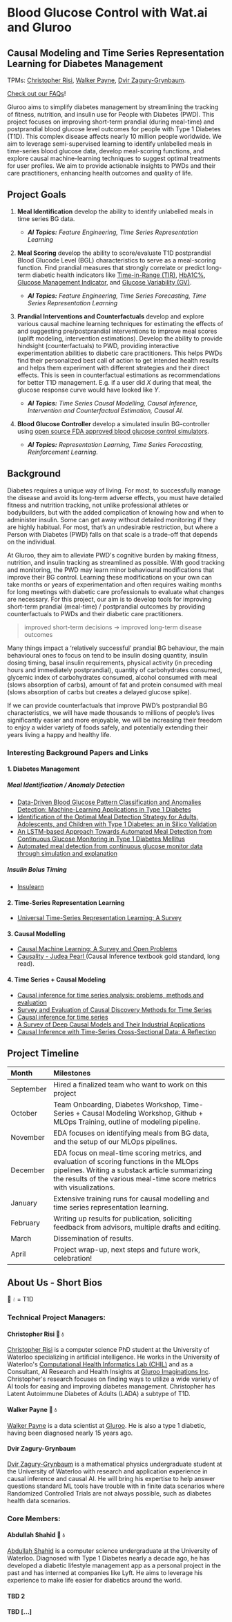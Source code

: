 # Blood Glucose Control with Wat.ai and Gluroo

## Causal Modeling and Time Series Representation Learning for Diabetes Management

TPMs: [Christopher Risi](https://github.com/RobotPsychologist), [Walker Payne](https://github.com/walkerpayne), [Dvir Zagury-Grynbaum](https://github.com/dvirzg).

[Check out our FAQs](https://github.com/RobotPsychologist/bg_control/wiki/Frequently-Asked-Questions)!

Gluroo aims to simplify diabetes management by streamlining the tracking of fitness, nutrition, and insulin use for People with Diabetes (PWD). This project focuses on improving short-term prandial (during meal-time) and postprandial blood glucose level outcomes for people with Type 1 Diabetes (T1D). This complex disease affects nearly 10 million people worldwide. We aim to leverage semi-supervised learning to identify unlabelled meals in time-series blood glucose data, develop meal-scoring functions, and explore causal machine-learning techniques to suggest optimal treatments for user profiles. We aim to provide actionable insights to PWDs and their care practitioners, enhancing health outcomes and quality of life.

## Project Goals

1. **Meal Identification** develop the ability to identify unlabelled meals in time series BG data.
    - ***AI Topics:*** *Feature Engineering, Time Series Representation Learning*

2. **Meal Scoring** develop the ability to score/evaluate T1D postprandial Blood Glucode Level (BGL) characteristics to serve as a meal-scoring function. Find prandial measures that strongly correlate or predict long-term diabetic health indicators like [Time-in-Range (TIR)](https://jdrf.ca/resources/time-in-range/), [HbA1C%](https://www.breakthrought1d.org/news-and-updates/jdrf-report-how-hba1c-came-1976/), [Glucose Management Indicator](https://diabetesjournals.org/care/article/41/11/2275/36593/Glucose-Management-Indicator-GMI-A-New-Term-for), and [Glucose Variability (GV)](https://journals.lww.com/indjem/fulltext/2013/17040/glycemic_variability__clinical_implications.10.aspx).
    - ***AI Topics:*** *Feature Engineering, Time Series Forecasting, Time Series Representation Learning*
3. **Prandial Interventions and Counterfactuals** develop and explore various causal machine learning techniques for estimating the effects of and suggesting pre/postprandial interventions to improve meal scores (uplift modeling, intervention estimations). Develop the ability to provide hindsight (counterfactuals) to PWD, providing interactive experimentation abilities to diabetic care practitioners. This helps PWDs find their personalized best call of action to get intended health results and helps them experiment with different strategies and their direct effects.
This is seen in counterfactual estimations as recommendations for better T1D management. E.g. if a user did $X$ during that meal, the glucose response curve would have looked like $Y$.
    - ***AI Topics:*** *Time Series Causal Modelling, Causal Inference, Intervention and Counterfactual Estimation, Causal AI.*

4. **Blood Glucose Controller** develop a simulated insulin BG-controller using [open source FDA approved blood glucose control simulators](https://github.com/jxx123/simglucose).
   -    ***AI Topics:*** *Representation Learning, Time Series Forecasting, Reinforcement Learning.*



## Background

Diabetes requires a unique way of living. For most, to successfully manage the disease and avoid its long-term adverse effects, you must have detailed fitness and nutrition tracking, not unlike professional athletes or bodybuilders, but with the added complication of knowing how and when to administer insulin. Some can get away without detailed monitoring if they are highly habitual. For most, that’s an undesirable restriction, but where a Person with Diabetes (PWD) falls on that scale is a trade-off that depends on the individual.

At Gluroo, they aim to alleviate PWD's cognitive burden by making fitness, nutrition, and insulin tracking as streamlined as possible. With good tracking and monitoring, the PWD may learn minor behavioural modifications that improve their BG control. Learning these modifications on your own can take months or years of experimentation and often requires waiting months for long meetings with diabetic care professionals to evaluate what changes are necessary. For this project, our aim is to develop tools for improving short-term prandial (meal-time) / postprandial outcomes by providing counterfactuals to PWDs and their diabetic care practitioners.

> improved short-term decisions -> improved long-term disease outcomes

Many things impact a ‘relatively successful’ prandial BG behaviour, the main behavioural ones to focus on tend to be insulin dosing quantity, insulin dosing timing, basal insulin requirements, physical activity (in preceding hours and immediately postprandial), quantity of carbohydrates consumed, glycemic index of carbohydrates consumed, alcohol consumed with meal (slows absorption of carbs), amount of fat and protein consumed with meal (slows absorption of carbs but creates a delayed glucose spike).

If we can provide counterfactuals that improve PWD’s postprandial BG characteristics, we will have made thousands to millions of people’s lives significantly easier and more enjoyable, we will be increasing their freedom to enjoy a wider variety of foods safely, and potentially extending their years living a happy and healthy life.


### Interesting Background Papers and Links

#### 1. Diabetes Management
##### Meal Identification / Anomaly Detection
- [Data-Driven Blood Glucose Pattern Classification and Anomalies Detection: Machine-Learning Applications in Type 1 Diabetes](https://pubmed.ncbi.nlm.nih.gov/31042157/)
- [Identification of the Optimal Meal Detection Strategy for Adults, Adolescents, and Children with Type 1 Diabetes: an in Silico Validation](https://ieeexplore.ieee.org/document/10197041)
- [An LSTM-based Approach Towards Automated Meal Detection from Continuous Glucose Monitoring in Type 1 Diabetes Mellitus](https://ieeexplore.ieee.org/document/9635246)
- [Automated meal detection from continuous glucose monitor data through simulation and explanation](https://www.ncbi.nlm.nih.gov/pmc/articles/PMC6857509/)
##### Insulin Bolus Timing
- [Insulearn](http://ddi.ucsd.edu/insulearn/terminology.html)
  
#### 2. Time-Series Representation Learning
- [Universal Time-Series Representation Learning: A Survey](https://arxiv.org/pdf/2401.03717)

#### 3. Causal Modelling
- [Causal Machine Learning: A Survey and Open Problems](https://arxiv.org/pdf/2206.15475)
- [Causality - Judea Pearl ](https://bayes.cs.ucla.edu/BOOK-2K/) (Causal Inference textbook gold standard, long read).
#### 4. Time Series + Causal Modeling
- [Causal inference for time series analysis: problems, methods and evaluation
](https://link.springer.com/article/10.1007/s10115-021-01621-0)
- [Survey and Evaluation of Causal Discovery Methods for Time Series ](https://www.jair.org/index.php/jair/article/view/13428)
- [Causal inference for time series](https://www.nature.com/articles/s43017-023-00431-y)
- [A Survey of Deep Causal Models and Their Industrial Applications](https://arxiv.org/pdf/2209.08860)
- [Causal Inference with Time-Series Cross-Sectional Data: A Reflection](https://papers.ssrn.com/sol3/Papers.cfm?abstract_id=3979613)


## Project Timeline

|Month | Milestones |
| :- | :-------------------- |
|September | Hired a finalized team who want to work on this project |
| October  | Team Onboarding, Diabetes Workshop, Time-Series + Causal Modeling Workshop, Github + MLOps Training, outline of modeling pipeline. |
| November | EDA focuses on identifying meals from BG data, and the setup of our MLOps pipelines. |
| December | EDA focus on meal-time scoring metrics, and evaluation of scoring functions in the MLOps pipelines. Writing a substack article summarizing the results of the various meal-time score metrics with visualizations. |
| January  | Extensive training runs for causal modelling and time series representation learning. |
| February | Writing up results for publication, soliciting feedback from advisors, multiple drafts and editing. |
| March    | Dissemination of results. |
| April    | Project wrap-up, next steps and future work, celebration! |


## About Us - Short Bios
:syringe: :droplet: = T1D

### Technical Project Managers:
#### Christopher Risi :syringe: :droplet:
[Christopher Risi](https://www.linkedin.com/in/christopherrisi/) is a computer science PhD student at the University of Waterloo specializing in artificial intelligence. He works in the University of Waterloo's [Computational Health Informatics Lab (CHIL)](https://chil.uwaterloo.ca/) and as a Consultant, AI Research and Health Insights at [Gluroo Imaginations Inc](https://gluroo.com/). Christopher's research focuses on finding ways to utilize a wide variety of AI tools for easing and improving diabetes management. Christopher has Latent Autoimmune Diabetes of Adults (LADA) a subtype of T1D.


#### Walker Payne :syringe: :droplet:
[Walker Payne](https://www.linkedin.com/in/walker-payne/) is a data scientist at [Gluroo](https://www.gluroo.com). He is also a type 1 diabetic, having been diagnosed nearly 15 years ago.

#### Dvir Zagury-Grynbaum
[Dvir Zagury-Grynbaum](https://www.linkedin.com/in/dvirzagury/) is a mathematical physics undergraduate student at the University of Waterloo with research and application experience in causal inference and causal AI. He will bring his expertise to help answer questions standard ML tools have trouble with in finite data scenarios where Randomized Controlled Trials are not always possible, such as diabetes health data scenarios. 

### Core Members:

#### Abdullah Shahid :syringe: :droplet:
[Abdullah Shahid](https://www.linkedin.com/in/abdullahshahid247/) is a computer science undergraduate at the University of Waterloo. Diagnosed with Type 1 Diabetes nearly a decade ago, he has developed a diabetic lifestyle management app as a personal project in the past and has interned at companies like Lyft. He aims to leverage his experience to make life easier for diabetics around the world.

#### TBD 2

#### TBD [...]
